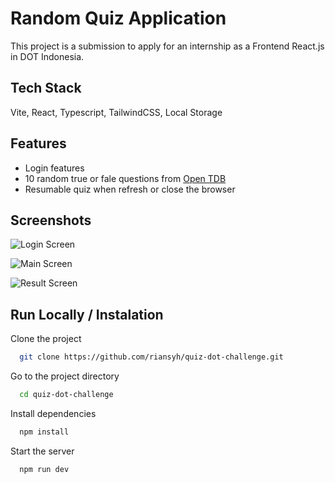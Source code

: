 
# Random Quiz Application

This project is a submission to apply for an internship as a Frontend React.js in DOT Indonesia.


## Tech Stack

Vite, React, Typescript, TailwindCSS, Local Storage


## Features

- Login features
- 10 random true or fale questions from [Open TDB](https://opentdb.com/)
- Resumable quiz when refresh or close the browser



## Screenshots

![Login Screen](https://i.ibb.co/cxT6H7X/message-Image-1674369233683.jpg)

![Main Screen](https://i.ibb.co/KXW78m5/message-Image-1674369208975.jpg)

![Result Screen](https://i.ibb.co/J3q1wjL/message-Image-1674369222239.jpg)
## Run Locally / Instalation

Clone the project

```bash
  git clone https://github.com/riansyh/quiz-dot-challenge.git
```

Go to the project directory

```bash
  cd quiz-dot-challenge
```

Install dependencies

```bash
  npm install
```

Start the server

```bash
  npm run dev
```

